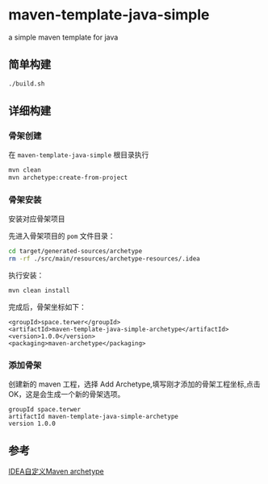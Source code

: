 # maven-template-java-simple

a simple maven template for java

## 简单构建

```bash
./build.sh
```

## 详细构建

### 骨架创建

在 `maven-template-java-simple` 根目录执行

```bash
mvn clean
mvn archetype:create-from-project
```

### 骨架安装

安装对应骨架项目

先进入骨架项目的 `pom` 文件目录：

```bash
cd target/generated-sources/archetype
rm -rf ./src/main/resources/archetype-resources/.idea
```

执行安装：

```bash
mvn clean install
```

完成后，骨架坐标如下：

```
<groupId>space.terwer</groupId>
<artifactId>maven-template-java-simple-archetype</artifactId>
<version>1.0.0</version>
<packaging>maven-archetype</packaging>
```

### 添加骨架

创建新的 maven 工程，选择 Add Archetype,填写刚才添加的骨架工程坐标,点击 OK，这是会生成一个新的骨架选项。

```
groupId space.terwer
artifactId maven-template-java-simple-archetype
version 1.0.0
```

## 参考

[IDEA自定义Maven archetype](https://www.terwer.space/post/idea-zi-ding-yimaven-archetype.html)